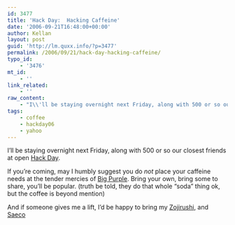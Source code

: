 ```yaml
---
id: 3477
title: 'Hack Day:  Hacking Caffeine'
date: '2006-09-21T16:48:00+00:00'
author: Kellan
layout: post
guid: 'http://lm.quxx.info/?p=3477'
permalink: /2006/09/21/hack-day-hacking-caffeine/
typo_id:
    - '3476'
mt_id:
    - ''
link_related:
    - ''
raw_content:
    - "I\\'ll be staying overnight next Friday, along with 500 or so our closest friends at open [Hack Day](http://hackday.org/).\r\n\r\nIf you\\'re coming, may I humbly suggest you do *not* place your caffeine needs at the tender mercies of Big Purple.  Bring your own, bring some to share, you\\'ll be popular.  (truth be told, they do that whole \\\"soda\\\" thing ok, but the coffee is beyond mention)\r\n\r\nAnd if someone gives me a lift, I\\'d be happy to bring my [Zojirushi](http://www.amazon.com/Zojirushi-EC-BD15-Thermal-Carafe-Coffee/dp/B0000X7CMQ/sr=8-1/qid=1158875757/ref=pd_bbs_1/104-5382767-0831115?ie=UTF8&s=home-garden), and [Saeco](http://www.amazon.com/Saeco-Traditional-Espresso-Machine-Stainless/dp/B000A2BU3Y/sr=1-11/qid=1158875662/ref=sr_1_11/104-5382767-0831115?ie=UTF8&s=kitchen)"
tags:
    - coffee
    - hackday06
    - yahoo
---
```


I’ll be staying overnight next Friday, along with 500 or so our closest friends at open [Hack Day](http://hackday.org/).

If you’re coming, may I humbly suggest you do *not* place your caffeine needs at the tender mercies of [Big Purple](http://yahoo.com). Bring your own, bring some to share, you’ll be popular. (truth be told, they do that whole “soda” thing ok, but the coffee is beyond mention)

And if someone gives me a lift, I’d be happy to bring my [Zojirushi](http://www.amazon.com/Zojirushi-EC-BD15-Thermal-Carafe-Coffee/dp/B0000X7CMQ/sr=8-1/qid=1158875757/ref=pd*bbs*1/104-5382767-0831115?ie=UTF8&amp;s=home-garden), and [Saeco](http://www.amazon.com/Saeco-Traditional-Espresso-Machine-Stainless/dp/B000A2BU3Y/sr=1-11/qid=1158875662/ref=sr*1*11/104-5382767-0831115?ie=UTF8&amp;s=kitchen)
